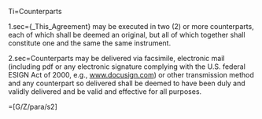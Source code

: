 Ti=Counterparts

1.sec={_This_Agreement} may be executed in two (2) or more counterparts, each of which shall be deemed an original, but all of which together shall constitute one and the same the same instrument.

2.sec=Counterparts may be delivered via facsimile, electronic mail (including pdf or any electronic signature complying with the U.S. federal ESIGN Act of 2000, e.g., www.docusign.com) or other transmission method and any counterpart so delivered shall be deemed to have been duly and validly delivered and be valid and effective for all purposes.

=[G/Z/para/s2]

